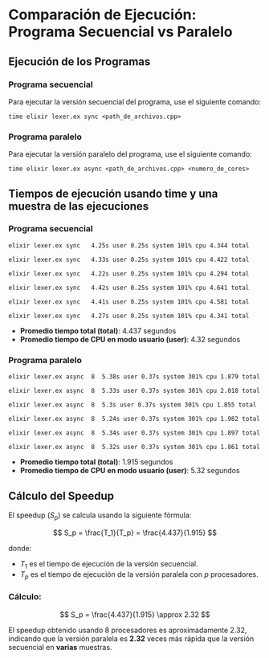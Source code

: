 # Comparación de Ejecución: Programa Secuencial vs Paralelo

## Ejecución de los Programas
### Programa secuencial
Para ejecutar la versión secuencial del programa, use el siguiente comando:
```
time elixir lexer.ex sync <path_de_archivos.cpp>
```

### Programa paralelo
Para ejecutar la versión paralelo del programa, use el siguiente comando:
```
time elixir lexer.ex async <path_de_archivos.cpp> <numero_de_cores>
```

## Tiempos de ejecución usando time y una muestra de las ejecuciones
### Programa secuencial
```
elixir lexer.ex sync   4.25s user 0.25s system 101% cpu 4.344 total
```
```
elixir lexer.ex sync   4.33s user 0.25s system 101% cpu 4.422 total
```
```
elixir lexer.ex sync   4.22s user 0.25s system 101% cpu 4.294 total
```
```
elixir lexer.ex sync   4.42s user 0.25s system 101% cpu 4.641 total
```
```
elixir lexer.ex sync   4.41s user 0.25s system 101% cpu 4.581 total
```
```
elixir lexer.ex sync   4.27s user 0.25s system 101% cpu 4.341 total
```
- **Promedio tiempo total (total)**: 4.437 segundos
- **Promedio tiempo de CPU en modo usuario (user)**: 4.32 segundos

### Programa paralelo
```
elixir lexer.ex async  8  5.38s user 0.37s system 301% cpu 1.879 total
```
```
elixir lexer.ex async  8  5.33s user 0.37s system 301% cpu 2.018 total
```
```
elixir lexer.ex async  8  5.3s user 0.37s system 301% cpu 1.855 total
```
```
elixir lexer.ex async  8  5.24s user 0.37s system 301% cpu 1.982 total
```
```
elixir lexer.ex async  8  5.34s user 0.37s system 301% cpu 1.897 total
```
```
elixir lexer.ex async  8  5.32s user 0.37s system 301% cpu 1.861 total
```
- **Promedio tiempo total (total)**: 1.915 segundos
- **Promedio tiempo de CPU en modo usuario (user)**: 5.32 segundos

## Cálculo del Speedup

El speedup ($S_p$) se calcula usando la siguiente fórmula:

$$
S_p = \frac{T_1}{T_p} = \frac{4.437}{1.915}
$$

donde:
- $T_1$ es el tiempo de ejecución de la versión secuencial.
- $T_p$ es el tiempo de ejecución de la versión paralela con $p$ procesadores.

### Cálculo:
$$
S_p = \frac{4.437}{1.915}  \approx  2.32
$$

El speedup obtenido usando 8 procesadores es aproximadamente 2.32, indicando que la versión paralela es **2.32** veces más rápida que la versión secuencial en **varias** muestras.
